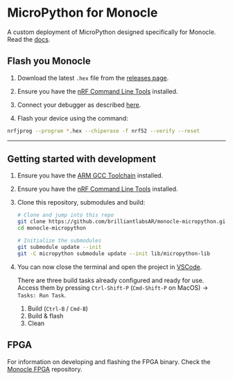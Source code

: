 # MicroPython for Monocle

A custom deployment of MicroPython designed specifically for Monocle. Read the [docs](https://docs.brilliantmonocle.com).

## Flash you Monocle


1. Download the latest `.hex` file from the [releases page](https://github.com/brilliantlabsAR/monocle-micropython/releases).

1. Ensure you have the [nRF Command Line Tools](https://www.nordicsemi.com/Products/Development-tools/nrf-command-line-tools) installed.

1. Connect your debugger as described [here](https://docs.brilliantmonocle.com/monocle/monocle/#manually-programming).

1. Flash your device using the command:

```sh
nrfjprog --program *.hex --chiperase -f nrf52 --verify --reset
```

---

## Getting started with development

1. Ensure you have the [ARM GCC Toolchain](https://developer.arm.com/downloads/-/gnu-rm) installed.

1. Ensure you have the [nRF Command Line Tools](https://www.nordicsemi.com/Products/Development-tools/nrf-command-line-tools) installed.

1. Clone this repository, submodules and build:

    ```sh
    # Clone and jump into this repo
    git clone https://github.com/brilliantlabsAR/monocle-micropython.git
    cd monocle-micropython

    # Initialize the submodules
    git submodule update --init
    git -C micropython submodule update --init lib/micropython-lib
    ```

1. You can now close the terminal and open the project in [VSCode](https://code.visualstudio.com).

    There are three build tasks already configured and ready for use. Access them by pressing `Ctrl-Shift-P` (`Cmd-Shift-P` on MacOS) → `Tasks: Run Task`.

    1. Build (`Ctrl-B` / `Cmd-B`)
    1. Build & flash
    1. Clean

## FPGA

For information on developing and flashing the FPGA binary. Check the [Monocle FPGA](https://github.com/brilliantlabsAR/monocle-fpga) repository.